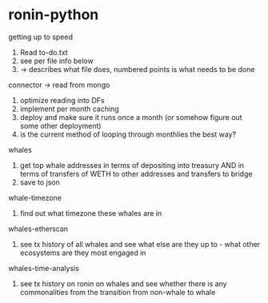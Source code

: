 # ronin-python

getting up to speed
1. Read to-do.txt
2. see per file info below
3. -> describes what file does, numbered points is what needs to be done 

connector
-> read from mongo 
1. optimize reading into DFs 
2. implement per month caching 
3. deploy and make sure it runs once a month (or somehow figure out some other deployment) 
4. is the current method of looping through monthlies the best way? 

whales 
1. get top whale addresses in terms of depositing into treasury AND in terms of transfers of WETH to other addresses and transfers to bridge
2. save to json

whale-timezone 
1. find out what timezone these whales are in 

whales-etherscan
1. see tx history of all whales and see what else are they up to - what other ecosystems are they most engaged in 

whales-time-analysis
1. see tx history on ronin on whales and see whether there is any commonalities from the transition from non-whale to whale
